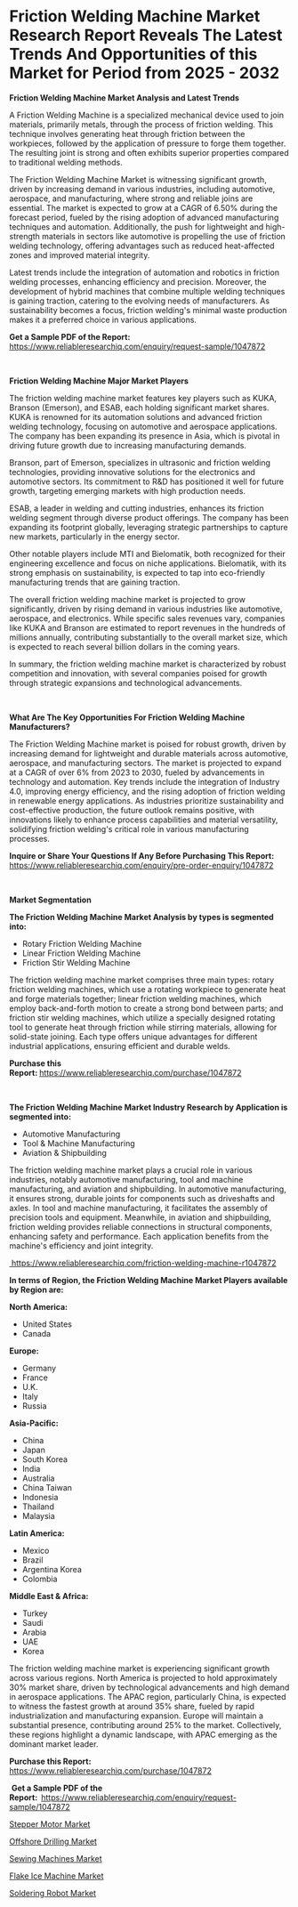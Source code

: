 <p><h1>Friction Welding Machine Market Research Report Reveals The Latest Trends And Opportunities of this Market for Period from 2025 - 2032</h1></p><p><strong>Friction Welding Machine Market Analysis and Latest Trends</strong></p>
<p><p>A Friction Welding Machine is a specialized mechanical device used to join materials, primarily metals, through the process of friction welding. This technique involves generating heat through friction between the workpieces, followed by the application of pressure to forge them together. The resulting joint is strong and often exhibits superior properties compared to traditional welding methods.</p><p>The Friction Welding Machine Market is witnessing significant growth, driven by increasing demand in various industries, including automotive, aerospace, and manufacturing, where strong and reliable joins are essential. The market is expected to grow at a CAGR of 6.50% during the forecast period, fueled by the rising adoption of advanced manufacturing techniques and automation. Additionally, the push for lightweight and high-strength materials in sectors like automotive is propelling the use of friction welding technology, offering advantages such as reduced heat-affected zones and improved material integrity.</p><p>Latest trends include the integration of automation and robotics in friction welding processes, enhancing efficiency and precision. Moreover, the development of hybrid machines that combine multiple welding techniques is gaining traction, catering to the evolving needs of manufacturers. As sustainability becomes a focus, friction welding's minimal waste production makes it a preferred choice in various applications.</p></p>
<p><strong>Get a Sample PDF of the Report:&nbsp;</strong> <a href="https://www.reliableresearchiq.com/enquiry/request-sample/1047872?utm_campaign=1082&utm_medium=2&utm_source=Github&utm_content=ia&utm_term=08042025&utm_id=friction-welding-machine">https://www.reliableresearchiq.com/enquiry/request-sample/1047872</a></p>
<p>&nbsp;</p>
<p><strong>Friction Welding Machine Major Market Players</strong></p>
<p><p>The friction welding machine market features key players such as KUKA, Branson (Emerson), and ESAB, each holding significant market shares. KUKA is renowned for its automation solutions and advanced friction welding technology, focusing on automotive and aerospace applications. The company has been expanding its presence in Asia, which is pivotal in driving future growth due to increasing manufacturing demands.</p><p>Branson, part of Emerson, specializes in ultrasonic and friction welding technologies, providing innovative solutions for the electronics and automotive sectors. Its commitment to R&D has positioned it well for future growth, targeting emerging markets with high production needs. </p><p>ESAB, a leader in welding and cutting industries, enhances its friction welding segment through diverse product offerings. The company has been expanding its footprint globally, leveraging strategic partnerships to capture new markets, particularly in the energy sector.</p><p>Other notable players include MTI and Bielomatik, both recognized for their engineering excellence and focus on niche applications. Bielomatik, with its strong emphasis on sustainability, is expected to tap into eco-friendly manufacturing trends that are gaining traction.</p><p>The overall friction welding machine market is projected to grow significantly, driven by rising demand in various industries like automotive, aerospace, and electronics. While specific sales revenues vary, companies like KUKA and Branson are estimated to report revenues in the hundreds of millions annually, contributing substantially to the overall market size, which is expected to reach several billion dollars in the coming years.</p><p>In summary, the friction welding machine market is characterized by robust competition and innovation, with several companies poised for growth through strategic expansions and technological advancements.</p></p>
<p>&nbsp;</p>
<p><strong>What Are The Key Opportunities For Friction Welding Machine Manufacturers?</strong></p>
<p><p>The Friction Welding Machine market is poised for robust growth, driven by increasing demand for lightweight and durable materials across automotive, aerospace, and manufacturing sectors. The market is projected to expand at a CAGR of over 6% from 2023 to 2030, fueled by advancements in technology and automation. Key trends include the integration of Industry 4.0, improving energy efficiency, and the rising adoption of friction welding in renewable energy applications. As industries prioritize sustainability and cost-effective production, the future outlook remains positive, with innovations likely to enhance process capabilities and material versatility, solidifying friction welding's critical role in various manufacturing processes.</p></p>
<p><strong>Inquire or Share Your Questions If Any Before Purchasing This Report:</strong> <a href="https://www.reliableresearchiq.com/enquiry/pre-order-enquiry/1047872?utm_campaign=1082&utm_medium=2&utm_source=Github&utm_content=ia&utm_term=08042025&utm_id=friction-welding-machine">https://www.reliableresearchiq.com/enquiry/pre-order-enquiry/1047872</a></p>
<p>&nbsp;</p>
<p><strong>Market Segmentation</strong></p>
<p><strong>The Friction Welding Machine Market Analysis by types is segmented into:</strong></p>
<p><ul><li>Rotary Friction Welding Machine</li><li>Linear Friction Welding Machine</li><li>Friction Stir Welding Machine</li></ul></p>
<p><p>The friction welding machine market comprises three main types: rotary friction welding machines, which use a rotating workpiece to generate heat and forge materials together; linear friction welding machines, which employ back-and-forth motion to create a strong bond between parts; and friction stir welding machines, which utilize a specially designed rotating tool to generate heat through friction while stirring materials, allowing for solid-state joining. Each type offers unique advantages for different industrial applications, ensuring efficient and durable welds.</p></p>
<p><strong>Purchase this Report:&nbsp;</strong><a href="https://www.reliableresearchiq.com/purchase/1047872?utm_campaign=1082&utm_medium=2&utm_source=Github&utm_content=ia&utm_term=08042025&utm_id=friction-welding-machine">https://www.reliableresearchiq.com/purchase/1047872</a></p>
<p>&nbsp;</p>
<p><strong>The Friction Welding Machine Market Industry Research by Application is segmented into:</strong></p>
<p><ul><li>Automotive Manufacturing</li><li>Tool & Machine Manufacturing</li><li>Aviation & Shipbuilding</li></ul></p>
<p><p>The friction welding machine market plays a crucial role in various industries, notably automotive manufacturing, tool and machine manufacturing, and aviation and shipbuilding. In automotive manufacturing, it ensures strong, durable joints for components such as driveshafts and axles. In tool and machine manufacturing, it facilitates the assembly of precision tools and equipment. Meanwhile, in aviation and shipbuilding, friction welding provides reliable connections in structural components, enhancing safety and performance. Each application benefits from the machine's efficiency and joint integrity.</p></p>
<p><a href="https://www.reliableresearchiq.com/friction-welding-machine-r1047872?utm_campaign=1082&utm_medium=2&utm_source=Github&utm_content=ia&utm_term=08042025&utm_id=friction-welding-machine">&nbsp;https://www.reliableresearchiq.com/friction-welding-machine-r1047872</a></p>
<p><strong>In terms of Region, the Friction Welding Machine Market Players available by Region are:</strong></p>
<p>
    <p> <strong> North America: </strong>
        <ul>
            <li>United States</li>
            <li>Canada</li>
        </ul>
        </p> 
    <p> <strong> Europe: </strong>
        <ul>
            <li>Germany</li>
            <li>France</li>
            <li>U.K.</li>
            <li>Italy</li>
            <li>Russia</li>
        </ul>
        </p> 
    <p> <strong> Asia-Pacific: </strong>
        <ul>
            <li>China</li>
            <li>Japan</li>
            <li>South Korea</li>
            <li>India</li>
            <li>Australia</li>
            <li>China Taiwan</li>
            <li>Indonesia</li>
            <li>Thailand</li>
            <li>Malaysia</li>
        </ul>
        </p> 
    <p> <strong> Latin America: </strong>
        <ul>
            <li>Mexico</li>
            <li>Brazil</li>
            <li>Argentina Korea</li>
            <li>Colombia</li>
        </ul>
        </p> 
    <p> <strong> Middle East & Africa: </strong>
        <ul>
            <li>Turkey</li>
            <li>Saudi</li>
            <li>Arabia</li>
            <li>UAE</li>
            <li>Korea</li>
        </ul>
    </p>
    </p>
<p><p>The friction welding machine market is experiencing significant growth across various regions. North America is projected to hold approximately 30% market share, driven by technological advancements and high demand in aerospace applications. The APAC region, particularly China, is expected to witness the fastest growth at around 35% share, fueled by rapid industrialization and manufacturing expansion. Europe will maintain a substantial presence, contributing around 25% to the market. Collectively, these regions highlight a dynamic landscape, with APAC emerging as the dominant market leader.</p></p>
<p><strong>Purchase this Report: </strong><a href="https://www.reliableresearchiq.com/purchase/1047872?utm_campaign=1082&utm_medium=2&utm_source=Github&utm_content=ia&utm_term=08042025&utm_id=friction-welding-machine">https://www.reliableresearchiq.com/purchase/1047872</a></p>
<p>&nbsp;<strong>Get a Sample PDF of the Report:&nbsp;&nbsp;</strong><a href="https://www.reliableresearchiq.com/enquiry/request-sample/1047872?utm_campaign=1082&utm_medium=2&utm_source=Github&utm_content=ia&utm_term=08042025&utm_id=friction-welding-machine">https://www.reliableresearchiq.com/enquiry/request-sample/1047872</a></p>
<p><strong></strong></p>
<p><p><a href="https://github.com/monacaquddus/Market-Research-Report-List-1/blob/main/stepper-motor-market.md?utm_campaign=1082&utm_medium=2&utm_source=Github&utm_content=ia&utm_term=08042025&utm_id=friction-welding-machine">Stepper Motor Market</a></p><p><a href="https://github.com/owaysusing/Market-Research-Report-List-1/blob/main/offshore-drilling-market.md?utm_campaign=1082&utm_medium=2&utm_source=Github&utm_content=ia&utm_term=08042025&utm_id=friction-welding-machine">Offshore Drilling Market</a></p><p><a href="https://github.com/gambokaiohjr/Market-Research-Report-List-1/blob/main/sewing-machines-market.md?utm_campaign=1082&utm_medium=2&utm_source=Github&utm_content=ia&utm_term=08042025&utm_id=friction-welding-machine">Sewing Machines Market</a></p><p><a href="https://github.com/aijazdeitzbq/Market-Research-Report-List-1/blob/main/flake-ice-machine-market.md?utm_campaign=1082&utm_medium=2&utm_source=Github&utm_content=ia&utm_term=08042025&utm_id=friction-welding-machine">Flake Ice Machine Market</a></p><p><a href="https://github.com/skoppmerlib9/Market-Research-Report-List-1/blob/main/soldering-robot-market.md?utm_campaign=1082&utm_medium=2&utm_source=Github&utm_content=ia&utm_term=08042025&utm_id=friction-welding-machine">Soldering Robot Market</a></p></p>